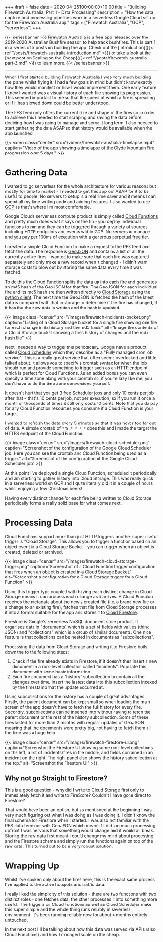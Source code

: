 +++
draft = false
date = 2020-04-25T00:00:00+10:00
title = "Building Firewatch Australia, Part 1 - Data Processing"
description = "How the data capture and processing pipelines work in a serverless Google Cloud set up for the Firewatch Australia app."
tags = ["Firewatch Australia", "GCP", "serverless"]
+++

{{< seriesbanner >}}
[Firewatch Australia](https://firewatchaus.com/) is a free app released over the 2019-2020 Australian
Bushfire season to help track bushfires. This is part 1 in a series of 5 posts on building the app.
Check out the [introduction]({{< ref "/posts/firewatch-australia-introduction.md" >}}) or take a
look at the [next post on Scaling on the Cheap]({{< ref "/posts/firewatch-australia-part-2.md" >}})
to learn more.
{{< /seriesbanner >}}

---

When I first started building Firewatch Australia I was very much building the plane whilst flying it.
I had a few goals in mind but didn't know exactly how they would manifest or how I would implement
them. One early feature I knew I wanted was a visual history of each fire showing its progression.
This seemed important to me so that the speed at which a fire is spreading or if it has slowed down
could be better understood.

The RFS feed only offers the current size and shape of the fires so in order to achieve this I
needed to start scraping and saving the data before deciding how I was going to manage and serve
it long term. I also needed to start gathering the data ASAP so that history would be
available when the app launched.

{{< video
      class="center"
      src="/videos/firewatch-australia-timelapse.mp4"
      caption="Video of the app showing a timelapse of the Clyde Mountain Fire progression over 5 days." >}}

# Gathering Data

I wanted to go serverless for the whole architecture for various reasons but mostly for time to
market - I needed to get this app out ASAP for it to be useful to people. No servers to setup is a
real time saver and it means I can spend all my time writing code and adding features. I also
wanted to use [GCP][1] as that's where I'm most comfortable.

Google Clouds serverless compute product is simply called [Cloud Functions][2] and pretty much does
what it says on the tin - you deploy individual functions to run and they can be triggered through
a variety of sources including HTTP endpoints and events within GCP. No servers to manage and you
pay per 100ms of execution with a generous perpetual [free tier][3].

I created a simple Cloud Function to make a request to the RFS feed and fetch the data. The response
is [GeoJSON][4] and contains a list of all the currently active fires. I wanted to make sure that
each fire was captured separately and only make a new record when it changed - I didn't want storage
costs to blow out by storing the same data every time it was fetched.

To do this the Cloud Function splits the data up into each fire and generates an md5 hash of the
GeoJSON for that fire. The GeoJSON for each individual fire and its md5 hash are then written directly
to [Cloud Storage][5] using the [python client][6]. The next time the GeoJSON is fetched the hash
of the latest data is compared with that in storage to determine if the fire has changed, if it
has the the new data is written and the hash is updated.

{{< image
      class="center"
      src="/images/firewatch-incidents-bucket.png"
      caption="Listing of a Cloud Storage bucket for a single fire showing one file for each change in its history and the md5 hash."
      alt="Image the contents of a Cloud Storage bucket showing a fires history of changes and the md5 hash file" >}}

Next I needed a way to trigger this periodically. Google have a product called [Cloud Scheduler][7]
which they describe as a "Fully managed cron job service". This is a really great service that often
seems overlooked and little talked about. It allows you to specify a crontab syntax for when the job
should run and provide something to trigger such as an HTTP endpoint which is perfect for Cloud
Functions. As an added bonus you can even specify a time zone along with your crontab so, if you're
lazy like me, you don't have to do the time zone conversions yourself.

It doesn't hurt that you get [3 free Scheduler jobs][8] and only 10 cents per job after that - that's
10 cents per job, not per execution, so if you run it once a month or thousands of times it still
only costs 10 cents. Note that you do pay for any Cloud Function resources you consume if a Cloud
Function is your target.

I wanted to refresh the data every 5 minutes so that it was never too far out of date. A simple
crontab of `*/5 * * * *` does this and I made the target the HTTPS endpoint of the Cloud Function.

{{< image
      class="center"
      src="/images/firewatch-cloud-scheduler.png"
      caption="Screenshot of the configuration of the Google Cloud Scheduler job. Here you can see the crontab and Cloud Function being used as a trigger."
      alt="Screenshot of the configuration of the Google Cloud Scheduler job" >}}

At this point I've deployed a single Cloud Function, scheduled it periodically and am starting to
gather history into Cloud Storage. This was really quick in a serverless world on GCP and I quite
literally did it in a couple of hours whilst enjoying a few Christmas beers!

Having every distinct change for each fire being written to Cloud Storage periodically forms a
really solid base for what comes next.

# Processing Data

Cloud Functions support more than just HTTP triggers, another super useful trigger is "Cloud Storage".
This allows you to trigger a function based on an object event in a Cloud Storage Bucket - you can
trigger when an object is created, deleted or archived.

{{< image
      class="center"
      src="/images/firewatch-cloud-storage-trigger.png"
      caption="Screenshot of a Cloud Function trigger configuration that fires when an object is created in a Cloud Storage Bucket."
      alt="Screenshot a configuration for a Cloud Storage trigger for a Cloud Function" >}}

Using this trigger type coupled with having each distinct change in Cloud Storage means it can
process each change as it arrives. A Cloud Function receives the metadata about the newly created
file (i.e. a brand new fire or a change to an existing fire), fetches that file from Cloud Storage
processes it into a format suitable for the app and stores it to [Cloud Firestore](https://cloud.google.com/firestore).

Firestore is Google's serverless NoSQL document store product. It organises data in "documents" which
is a set of fields with values (think JSON) and "collections" which is a group of similar documents.
One nice feature is that collections can be nested in documents as "subcollections".

Processing the data from Cloud Storage and writing it to Firestore boils down the to the following
steps:

1. Check if the fire already exists in Firestore, if it doesn't then insert a new document in a
   root-level collection called "incidents". Populate this document with some basic information.
2. Each fire document has a "history" subcollection to contain all the changes over time. Insert
   the lastest data into this subcollection indexed by the timestamp that the update occurred at.

Using subcollections for the history has a couple of great advantages. Firstly, the parent document
can be kept small so when loading the main screen of the app doesn't have to fetch the full history
for every fire. Secondly, subcollections can be inserted into without having to fetch the parent
document or the rest of the history subcollection. Some of these fires lasted for more than 2 months
with regular updates of GeoJSON meaning that the documents were pretty big, not having to fetch them
all the time was a huge help.

{{< image
      class="center"
      src="/images/firewatch-firestore-ui.png"
      caption="Screenshot the Firestore UI showing some root-level collections on the left, a list of incidents/fires in the middle, and fields contained in an incident on the right. The right panel also shows the history subcollection at the top."
      alt="Screenshot the Firestore UI" >}}

## Why not go Straight to Firestore?

This is a good question - why did I write to Cloud Storage first only to immediately fetch it and
write to FireStore? Couldn't I have gone direct to Firestore?

That would have been an option, but as mentioned at the beginning I was very much figuring out what
I was doing as I was doing it. I didn't know the final schema for Firestore when I started. I was
also not familiar with the RFS data feed nor with GeoJSON which meant if I did too much processing
upfront I was nervous that something would change and it would all break. Storing the raw data first
meant I could change my mind about processing and the Firestore schema and simply run the functions
again on top of the raw data. This turned out to be a very robust solution.

# Wrapping Up

Whilst I've spoken only about the fires here, this is the exact same process I've applied to the
active hotspots and traffic data.

I really liked the simplicity of this solution - there are two functions with two distinct roles -
one fetches data, the other processes it into something more useful. The triggers on Cloud Functions
as well as Cloud Scheduler make this super simple and the whole thing runs reliably in severless
environment. It's been running reliably now for about 4 months entirely untouched.

In the next post I'll be talking about how this data was served via APIs (also Cloud Functions) and
how I managed scale on the cheap.



[1]: http://cloud.google.com/
[2]: https://cloud.google.com/functions
[3]: https://cloud.google.com/functions/pricing#free_tier
[4]: https://geojson.org/
[5]: https://cloud.google.com/storage
[6]: https://googleapis.dev/python/storage/latest/client.html
[7]: https://cloud.google.com/scheduler
[8]: https://cloud.google.com/scheduler/pricing
